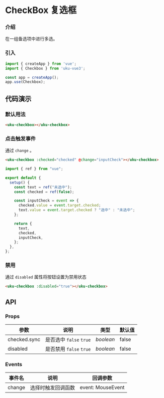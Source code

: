 # CheckBox 复选框

### 介绍

在一组备选项中进行多选。

### 引入

```javascript
import { createApp } from 'vue';
import { Checkbox } from 'uku-vue3';

const app = createApp();
app.use(Checkbox);
```

## 代码演示

### 默认用法

```html
<uku-checkbox></uku-checkbox>
```

### 点击触发事件

通过 `change` 。

```html
<uku-checkbox :checked="checked" @change="inputCheck"></uku-checkbox>
```
```javascript
import { ref } from "vue";

export default {
  setup() {
    const text = ref("未选中");
    const checked = ref(false);

    const inputCheck = event => {
      checked.value = event.target.checked;
      text.value = event.target.checked ? "选中" : "未选中";
    };

    return {
      text,
      checked,
      inputCheck,
    };
  },
};
```

### 禁用

通过 `disabled` 属性将按钮设置为禁用状态

```html
<uku-checkbox :disabled="true"></uku-checkbox>
```

## API

### Props

| 参数 | 说明 |  类型 |  默认值  |  
| ---- |  ----   |  ------ |  -------  | 
| checked.sync | 是否选中 `false` `true` |  _boolean_  |  false |
| disabled | 是否禁用 `false` `true` |  _boolean_ | false |


### Events

| 事件名 |  说明 | 回调参数 |
| --- | --- | --- |
| change | 选择时触发回调函数 | event: MouseEvent |

